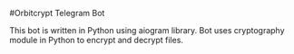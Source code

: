 #Orbitcrypt Telegram Bot

This bot is written in Python using aiogram library. Bot uses cryptography module in Python to encrypt and decrypt files.
